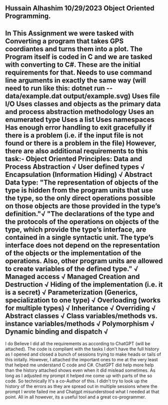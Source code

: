 Hussain Alhashim
10/29/2023
Object Oriented Programming.
----------------------------------------------------------------------------------------------
In This Assignment we were tasked with Converting a program that takes GPS coordiantes and turns them into a plot. The Program itself is coded in C and we are tasked with converting to C#. These are the initial requirements for that.
Needs to use command line arguments in exactly the same way (will need to run like this: dotnet run -- data/example.dat output/example.svg)
Uses file I/O
Uses classes and objects as the primary data and process abstraction methodology
Uses an enumerated type
Uses a list
Uses namespaces
Has enough error handling to exit gracefully if there is a problem (i.e. if the input file is not found or there is a problem in the file)
However, there are also additional requirements to this task:-
Object Oriented Principles:
Data and Process Abstraction √
User defined types √
Encapsulation (Information Hiding) √
Abstract Data type:
"The representation of objects of the type is hidden from the program units 
that use the type, so the only direct operations possible on those objects are 
those provided in the type’s definition."√
"The declarations of the type and the protocols of the operations on objects 
of the type, which provide the type’s interface, are contained in a single 
syntactic unit. The type’s interface does not depend on the representation 
of the objects or the implementation of the operations. Also, other program 
units are allowed to create variables of the defined type." √
Managed access √
Managed Creation and Destruction √
Hiding of the implementation (i.e. it is a secret) √
Parameterization (Generics, specialization to one type) √
Overloading (works for multiple types) √
Inheritance √ 
Overriding √
Abstract classes √
Class variables/methods vs. instance variables/methods √
Polymorphism √
Dynamic binding and dispatch √
-----------------------------------------------
I do Believe I did all the requirements as according to ChatGPT (will be attached). The code is compliant with the tasks
I don't have the full history as I opened and closed a bunch of sessions trying to make heads or tails of this initally. However, I attached the important ones to me at the very least that helped me understand C code and C#.
ChatGPT did help more help than the history attached shows even when it did mislead sometimes. As long as I adjusted my prompt it helped me come up with parts of the so code.
So technically It's a co-Author of this. I didn't try to look up the history of the errors as they are spread out in multiple sessions where the prompt I wrote failed me and Chatgpt misunderstood what I needed at that point.
All in all however, its a useful tool and a great co-programmer.